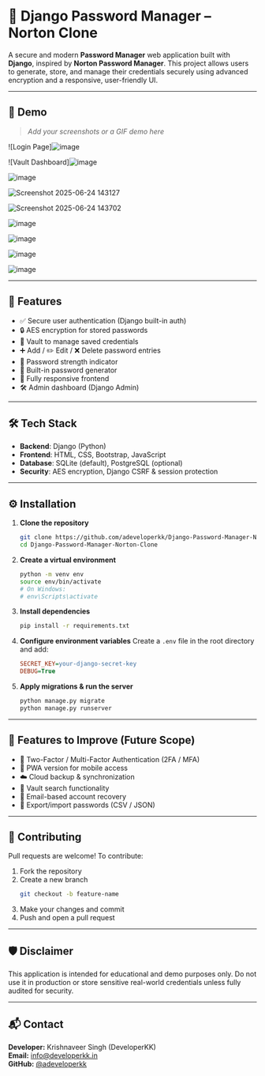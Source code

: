 
# 🔐 Django Password Manager – Norton Clone

A secure and modern **Password Manager** web application built with **Django**, inspired by **Norton Password Manager**. This project allows users to generate, store, and manage their credentials securely using advanced encryption and a responsive, user-friendly UI.

---

## 📸 Demo

> *Add your screenshots or a GIF demo here*

![Login Page]![image](https://github.com/user-attachments/assets/ed46154f-fd93-484c-aa34-bace84895082)


![Vault Dashboard]![image]([https://github.com/user-attachments/assets/2db1299c-41e1-46a4-8b70-c59cb16f0a5f])

![image](https://github.com/user-attachments/assets/55c6b0bd-28cb-4b62-a4af-7dfed108d8a9)

![Screenshot 2025-06-24 143127](https://github.com/user-attachments/assets/8b03405b-cee2-4fd3-8a00-9ac663222732)

![Screenshot 2025-06-24 143702](https://github.com/user-attachments/assets/e55a1b5e-0977-470b-961c-3a57f8efcd62)

![image](https://github.com/user-attachments/assets/92bad8b9-7999-4cfd-806e-b08691d360f8)

![image](https://github.com/user-attachments/assets/dacca035-6d1a-42e8-bbcf-c311d39e57c4)

![image](https://github.com/user-attachments/assets/3265e5a9-a181-4909-9d04-f9c75cdb4c7a)

![image](https://github.com/user-attachments/assets/3584e94c-8b1a-4aba-8a98-b726bb8550fc)


---

## 🚀 Features

- ✅ Secure user authentication (Django built-in auth)
- 🔒 AES encryption for stored passwords
- 📁 Vault to manage saved credentials
- ➕ Add / ✏️ Edit / ❌ Delete password entries
- 🧠 Password strength indicator
- 🔐 Built-in password generator
- 📱 Fully responsive frontend
- 🛠 Admin dashboard (Django Admin)

---

## 🛠 Tech Stack

- **Backend**: Django (Python)
- **Frontend**: HTML, CSS, Bootstrap, JavaScript
- **Database**: SQLite (default), PostgreSQL (optional)
- **Security**: AES encryption, Django CSRF & session protection

---

## ⚙️ Installation

1. **Clone the repository**
   ```bash
   git clone https://github.com/adeveloperkk/Django-Password-Manager-Norton-Clone.git
   cd Django-Password-Manager-Norton-Clone
   ```

2. **Create a virtual environment**
   ```bash
   python -m venv env
   source env/bin/activate
   # On Windows:
   # env\Scripts\activate
   ```

3. **Install dependencies**
   ```bash
   pip install -r requirements.txt
   ```

4. **Configure environment variables**
   Create a `.env` file in the root directory and add:
   ```ini
   SECRET_KEY=your-django-secret-key
   DEBUG=True
   ```

5. **Apply migrations & run the server**
   ```bash
   python manage.py migrate
   python manage.py runserver
   ```

---

## 🧪 Features to Improve (Future Scope)

- 🔁 Two-Factor / Multi-Factor Authentication (2FA / MFA)
- 📱 PWA version for mobile access
- ☁️ Cloud backup & synchronization
- 🔎 Vault search functionality
- 📩 Email-based account recovery
- 🧾 Export/import passwords (CSV / JSON)

---

## 🤝 Contributing

Pull requests are welcome! To contribute:

1. Fork the repository  
2. Create a new branch  
   ```bash
   git checkout -b feature-name
   ```
3. Make your changes and commit  
4. Push and open a pull request

---

## 🛡️ Disclaimer

This application is intended for educational and demo purposes only. Do not use it in production or store sensitive real-world credentials unless fully audited for security.

---

## 📬 Contact

**Developer:** Krishnaveer Singh (DeveloperKK)  
**Email:** [info@developerkk.in](mailto:info@developerkk.in)  
**GitHub:** [@adeveloperkk](https://github.com/adeveloperkk)
